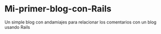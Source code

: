 # Mi-primer-blog-con-Rails
Un simple blog con andamiajes para relacionar los comentarios con un blog usando Rails
